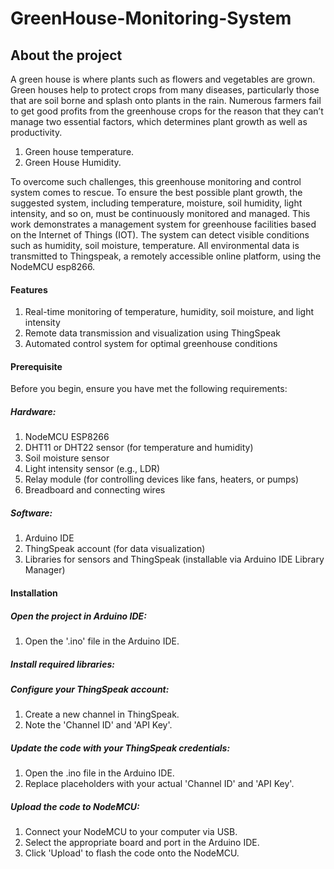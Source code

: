 # GreenHouse-Monitoring-System
## About the project
A green house is where plants such as flowers and vegetables are grown. Green houses help to protect crops from many diseases, particularly those that are soil borne and splash onto plants in the rain. Numerous farmers fail to get good profits from the greenhouse crops for the reason that they can’t manage two essential factors, which determines plant growth as well as productivity. 
  1) Green house temperature.
  2) Green House Humidity.

To overcome such challenges, this greenhouse monitoring and control system comes to rescue.
To ensure the best possible plant growth, the suggested system, including temperature, moisture, soil humidity, light intensity, and so on, must be continuously monitored and managed. This work demonstrates a management system for greenhouse facilities based on the Internet of Things (IOT). The system can detect visible conditions such as humidity, soil moisture, temperature. All environmental data is transmitted to Thingspeak, a remotely accessible online platform, using the NodeMCU esp8266.

#### Features
  1) Real-time monitoring of temperature, humidity, soil moisture, and light intensity
  2) Remote data transmission and visualization using ThingSpeak
  3) Automated control system for optimal greenhouse conditions

#### Prerequisite
Before you begin, ensure you have met the following requirements:
##### Hardware:
  1) NodeMCU ESP8266
  2) DHT11 or DHT22 sensor (for temperature and humidity)
  3) Soil moisture sensor
  4) Light intensity sensor (e.g., LDR)
  5) Relay module (for controlling devices like fans, heaters, or pumps)
  6) Breadboard and connecting wires
##### Software:
  1) Arduino IDE
  2) ThingSpeak account (for data visualization)
  3) Libraries for sensors and ThingSpeak (installable via Arduino IDE Library Manager)

#### Installation
##### Open the project in Arduino IDE:
  1) Open the '.ino' file in the Arduino IDE.
##### Install required libraries:
##### Configure your ThingSpeak account:
  1) Create a new channel in ThingSpeak.
  2) Note the 'Channel ID' and 'API Key'.
##### Update the code with your ThingSpeak credentials:
  1) Open the .ino file in the Arduino IDE.
  2) Replace placeholders with your actual 'Channel ID' and 'API Key'.
##### Upload the code to NodeMCU:
  1) Connect your NodeMCU to your computer via USB.
  2) Select the appropriate board and port in the Arduino IDE.
  3) Click 'Upload' to flash the code onto the NodeMCU.
